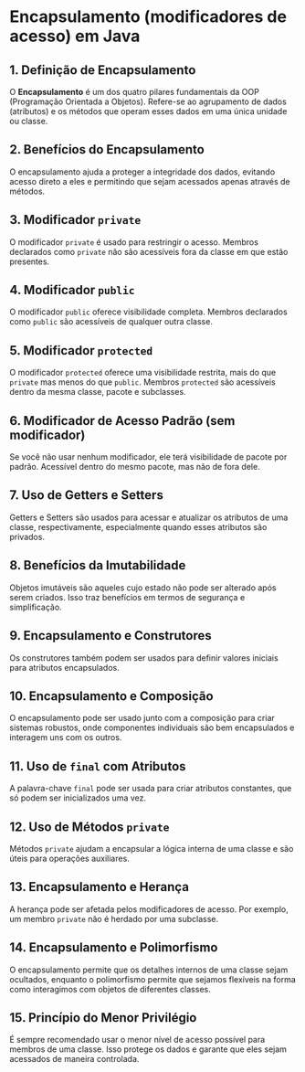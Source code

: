 
# Encapsulamento (modificadores de acesso) em Java

## 1. Definição de Encapsulamento
O **Encapsulamento** é um dos quatro pilares fundamentais da OOP (Programação Orientada a Objetos). Refere-se ao agrupamento de dados (atributos) e os métodos que operam esses dados em uma única unidade ou classe.

## 2. Benefícios do Encapsulamento
O encapsulamento ajuda a proteger a integridade dos dados, evitando acesso direto a eles e permitindo que sejam acessados apenas através de métodos.

## 3. Modificador `private`
O modificador `private` é usado para restringir o acesso. Membros declarados como `private` não são acessíveis fora da classe em que estão presentes.

## 4. Modificador `public`
O modificador `public` oferece visibilidade completa. Membros declarados como `public` são acessíveis de qualquer outra classe.

## 5. Modificador `protected`
O modificador `protected` oferece uma visibilidade restrita, mais do que `private` mas menos do que `public`. Membros `protected` são acessíveis dentro da mesma classe, pacote e subclasses.

## 6. Modificador de Acesso Padrão (sem modificador)
Se você não usar nenhum modificador, ele terá visibilidade de pacote por padrão. Acessível dentro do mesmo pacote, mas não de fora dele.

## 7. Uso de Getters e Setters
Getters e Setters são usados para acessar e atualizar os atributos de uma classe, respectivamente, especialmente quando esses atributos são privados.

## 8. Benefícios da Imutabilidade
Objetos imutáveis são aqueles cujo estado não pode ser alterado após serem criados. Isso traz benefícios em termos de segurança e simplificação.

## 9. Encapsulamento e Construtores
Os construtores também podem ser usados para definir valores iniciais para atributos encapsulados.

## 10. Encapsulamento e Composição
O encapsulamento pode ser usado junto com a composição para criar sistemas robustos, onde componentes individuais são bem encapsulados e interagem uns com os outros.

## 11. Uso de `final` com Atributos
A palavra-chave `final` pode ser usada para criar atributos constantes, que só podem ser inicializados uma vez.

## 12. Uso de Métodos `private`
Métodos `private` ajudam a encapsular a lógica interna de uma classe e são úteis para operações auxiliares.

## 13. Encapsulamento e Herança
A herança pode ser afetada pelos modificadores de acesso. Por exemplo, um membro `private` não é herdado por uma subclasse.

## 14. Encapsulamento e Polimorfismo
O encapsulamento permite que os detalhes internos de uma classe sejam ocultados, enquanto o polimorfismo permite que sejamos flexíveis na forma como interagimos com objetos de diferentes classes.

## 15. Princípio do Menor Privilégio
É sempre recomendado usar o menor nível de acesso possível para membros de uma classe. Isso protege os dados e garante que eles sejam acessados de maneira controlada.

